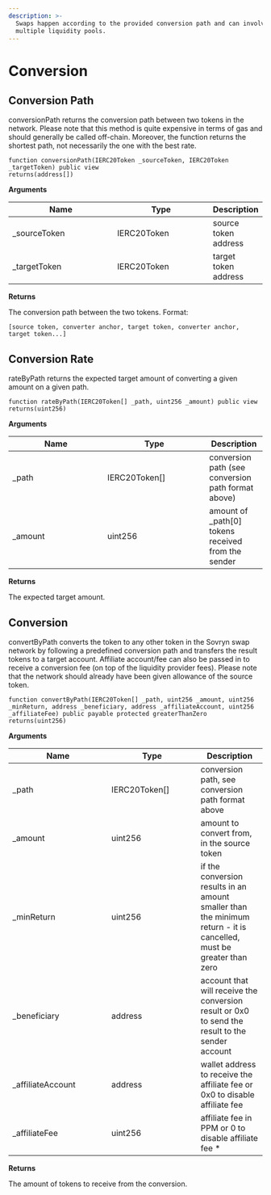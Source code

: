 ```yaml
---
description: >-
  Swaps happen according to the provided conversion path and can involve one or
  multiple liquidity pools.
---
```


# Conversion

## Conversion Path

conversionPath returns the conversion path between two tokens in the network. Please note that this method is quite expensive in terms of gas and should generally be called off-chain. Moreover, the function returns the shortest path, not necessarily the one with the best rate.&#x20;

```solidity
function conversionPath(IERC20Token _sourceToken, IERC20Token _targetToken) public view
returns(address[])
```

**Arguments**

<table><thead><tr><th width="198.33333333333334">Name</th><th width="179">Type</th><th>Description</th></tr></thead><tbody><tr><td>_sourceToken</td><td>IERC20Token</td><td>source token address</td></tr><tr><td>_targetToken</td><td>IERC20Token</td><td>target token address </td></tr></tbody></table>

**Returns**

The conversion path between the two tokens. Format:

```solidity
[source token, converter anchor, target token, converter anchor, target token...]
```



## Conversion Rate

rateByPath returns the expected target amount of converting a given amount on a given path.

```solidity
function rateByPath(IERC20Token[] _path, uint256 _amount) public view
returns(uint256)
```

**Arguments**

<table><thead><tr><th width="172.33333333333334">Name</th><th width="186">Type</th><th>Description</th></tr></thead><tbody><tr><td>_path</td><td>IERC20Token[]</td><td>conversion path (see conversion path format above)</td></tr><tr><td>_amount</td><td>uint256</td><td>amount of _path[0] tokens received from the sender</td></tr></tbody></table>

**Returns**

The expected target amount.



## Conversion

convertByPath converts the token to any other token in the Sovryn swap network by following a predefined conversion path and transfers the result tokens to a target account. Affiliate account/fee can also be passed in to receive a conversion fee (on top of the liquidity provider fees). Please note that the network should already have been given allowance of the source token.

```solidity
function convertByPath(IERC20Token[] _path, uint256 _amount, uint256 _minReturn, address _beneficiary, address _affiliateAccount, uint256 _affiliateFee) public payable protected greaterThanZero 
returns(uint256)
```

**Arguments**

<table><thead><tr><th width="180.33333333333334">Name</th><th width="161">Type</th><th>Description</th></tr></thead><tbody><tr><td>_path</td><td>IERC20Token[]</td><td>conversion path, see conversion path format above</td></tr><tr><td>_amount</td><td>uint256</td><td>amount to convert from, in the source token</td></tr><tr><td>_minReturn</td><td>uint256</td><td>if the conversion results in an amount smaller than the minimum return - it is cancelled, must be greater than zero</td></tr><tr><td>_beneficiary</td><td>address</td><td>account that will receive the conversion result or 0x0 to send the result to the sender account</td></tr><tr><td>_affiliateAccount</td><td>address</td><td>wallet address to receive the affiliate fee or 0x0 to disable affiliate fee</td></tr><tr><td>_affiliateFee</td><td>uint256</td><td>affiliate fee in PPM or 0 to disable affiliate fee *</td></tr></tbody></table>

**Returns**

The amount of tokens to receive from the conversion.
